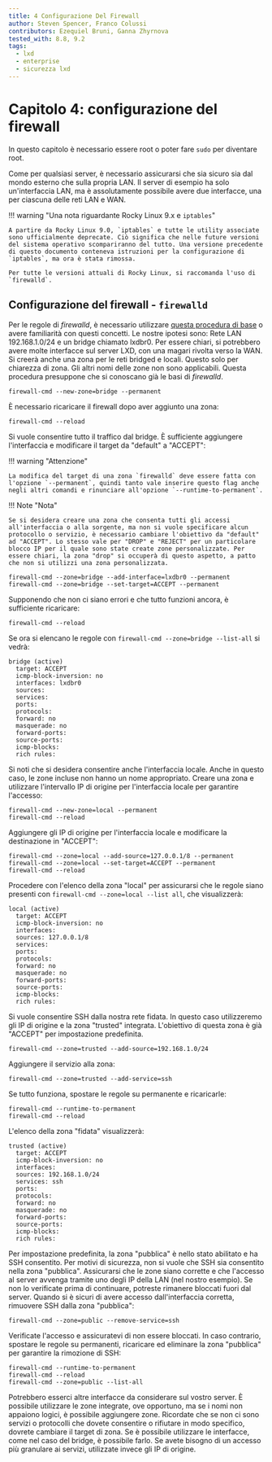 ```yaml
---
title: 4 Configurazione Del Firewall
author: Steven Spencer, Franco Colussi
contributors: Ezequiel Bruni, Ganna Zhyrnova
tested_with: 8.8, 9.2
tags:
  - lxd
  - enterprise
  - sicurezza lxd
---
```


# Capitolo 4: configurazione del firewall

In questo capitolo è necessario essere root o poter fare `sudo` per diventare root.

Come per qualsiasi server, è necessario assicurarsi che sia sicuro sia dal mondo esterno che sulla propria LAN. Il server di esempio ha solo un'interfaccia LAN, ma è assolutamente possibile avere due interfacce, una per ciascuna delle reti LAN e WAN.

!!! warning "Una nota riguardante Rocky Linux 9.x e `iptables`"

    A partire da Rocky Linux 9.0, `iptables` e tutte le utility associate sono ufficialmente deprecate. Ciò significa che nelle future versioni del sistema operativo scompariranno del tutto. Una versione precedente di questo documento conteneva istruzioni per la configurazione di `iptables`, ma ora è stata rimossa. 
    
    Per tutte le versioni attuali di Rocky Linux, si raccomanda l'uso di `firewalld`.

## Configurazione del firewall - `firewalld`

Per le regole di _firewalld_, è necessario utilizzare [questa procedura di base](../../guides/security/firewalld.md) o avere familiarità con questi concetti. Le nostre ipotesi sono: Rete LAN 192.168.1.0/24 e un bridge chiamato lxdbr0. Per essere chiari, si potrebbero avere molte interfacce sul server LXD, con una magari rivolta verso la WAN. Si creerà anche una zona per le reti bridged e locali. Questo solo per chiarezza di zona. Gli altri nomi delle zone non sono applicabili. Questa procedura presuppone che si conoscano già le basi di _firewalld_.

```
firewall-cmd --new-zone=bridge --permanent
```

È necessario ricaricare il firewall dopo aver aggiunto una zona:

```
firewall-cmd --reload
```

Si vuole consentire tutto il traffico dal bridge. È sufficiente aggiungere l'interfaccia e modificare il target da "default" a "ACCEPT":

!!! warning "Attenzione"

    La modifica del target di una zona `firewalld` deve essere fatta con l'opzione `--permanent`, quindi tanto vale inserire questo flag anche negli altri comandi e rinunciare all'opzione `--runtime-to-permanent`.

!!! Note "Nota"

    Se si desidera creare una zona che consenta tutti gli accessi all'interfaccia o alla sorgente, ma non si vuole specificare alcun protocollo o servizio, è necessario cambiare l'obiettivo da "default" ad "ACCEPT". Lo stesso vale per "DROP" e "REJECT" per un particolare blocco IP per il quale sono state create zone personalizzate. Per essere chiari, la zona "drop" si occuperà di questo aspetto, a patto che non si utilizzi una zona personalizzata.

```
firewall-cmd --zone=bridge --add-interface=lxdbr0 --permanent
firewall-cmd --zone=bridge --set-target=ACCEPT --permanent
```
Supponendo che non ci siano errori e che tutto funzioni ancora, è sufficiente ricaricare:

```
firewall-cmd --reload
```
Se ora si elencano le regole con `firewall-cmd --zone=bridge --list-all` si vedrà:

```
bridge (active)
  target: ACCEPT
  icmp-block-inversion: no
  interfaces: lxdbr0
  sources:
  services:
  ports:
  protocols:
  forward: no
  masquerade: no
  forward-ports:
  source-ports:
  icmp-blocks:
  rich rules:
```
Si noti che si desidera consentire anche l'interfaccia locale. Anche in questo caso, le zone incluse non hanno un nome appropriato. Creare una zona e utilizzare l'intervallo IP di origine per l'interfaccia locale per garantire l'accesso:

```
firewall-cmd --new-zone=local --permanent
firewall-cmd --reload
```
Aggiungere gli IP di origine per l'interfaccia locale e modificare la destinazione in "ACCEPT":

```
firewall-cmd --zone=local --add-source=127.0.0.1/8 --permanent
firewall-cmd --zone=local --set-target=ACCEPT --permanent
firewall-cmd --reload
```
Procedere con l'elenco della zona "local" per assicurarsi che le regole siano presenti con `firewall-cmd --zone=local --list all`, che visualizzerà:

```
local (active)
  target: ACCEPT
  icmp-block-inversion: no
  interfaces:
  sources: 127.0.0.1/8
  services:
  ports:
  protocols:
  forward: no
  masquerade: no
  forward-ports:
  source-ports:
  icmp-blocks:
  rich rules:
```

Si vuole consentire SSH dalla nostra rete fidata. In questo caso utilizzeremo gli IP di origine e la zona "trusted" integrata. L'obiettivo di questa zona è già "ACCEPT" per impostazione predefinita.

```
firewall-cmd --zone=trusted --add-source=192.168.1.0/24
```
Aggiungere il servizio alla zona:

```
firewall-cmd --zone=trusted --add-service=ssh
```
Se tutto funziona, spostare le regole su permanente e ricaricarle:

```
firewall-cmd --runtime-to-permanent
firewall-cmd --reload
```
L'elenco della zona "fidata" visualizzerà:

```
trusted (active)
  target: ACCEPT
  icmp-block-inversion: no
  interfaces:
  sources: 192.168.1.0/24
  services: ssh
  ports:
  protocols:
  forward: no
  masquerade: no
  forward-ports:
  source-ports:
  icmp-blocks:
  rich rules:
```

Per impostazione predefinita, la zona "pubblica" è nello stato abilitato e ha SSH consentito. Per motivi di sicurezza, non si vuole che SSH sia consentito nella zona "pubblica". Assicurarsi che le zone siano corrette e che l'accesso al server avvenga tramite uno degli IP della LAN (nel nostro esempio). Se non lo verificate prima di continuare, potreste rimanere bloccati fuori dal server. Quando si è sicuri di avere accesso dall'interfaccia corretta, rimuovere SSH dalla zona "pubblica":

```
firewall-cmd --zone=public --remove-service=ssh
```

Verificate l'accesso e assicuratevi di non essere bloccati. In caso contrario, spostare le regole su permanenti, ricaricare ed eliminare la zona "pubblica" per garantire la rimozione di SSH:

```
firewall-cmd --runtime-to-permanent
firewall-cmd --reload
firewall-cmd --zone=public --list-all
```

Potrebbero esserci altre interfacce da considerare sul vostro server. È possibile utilizzare le zone integrate, ove opportuno, ma se i nomi non appaiono logici, è possibile aggiungere zone. Ricordate che se non ci sono servizi o protocolli che dovete consentire o rifiutare in modo specifico, dovrete cambiare il target di zona. Se è possibile utilizzare le interfacce, come nel caso del bridge, è possibile farlo. Se avete bisogno di un accesso più granulare ai servizi, utilizzate invece gli IP di origine.
